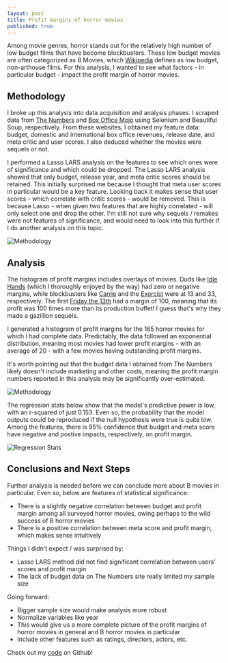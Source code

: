 ```yaml
---
layout: post
title: Profit margins of horror movies
published: true
---
```


Among movie genres, horror stands out for the relatively high number of low budget films that have become blockbusters. These low budget movies are often categorized as B Movies, which [Wikipedia](https://en.wikipedia.org/wiki/B_movie) defines as low budget, non-arthouse films. For this analysis, I wanted to see what factors - in particular budget - impact the profit margin of horror movies. 

## Methodology

I broke up this analysis into data acquisition and analysis phases. I scraped data from [The Numbers](http://the-numbers.com/) and [Box Office Mojo](http://boxofficemojo.com/) using Selenium and Beautiful Soup, respectively. From these websites, I obtained my feature data: budget, domestic and international box office revenues, release date, and meta critic and user scores. I also deduced whether the movies were sequels or not. 

I performed a Lasso LARS analysis on the features to see which ones were of significance and which could be dropped. The Lasso LARS analysis showed that only budget, release year, and meta critic scores should be retained. This initially surprised me because I thought that meta user scores in particular would be a key feature. Looking back it makes sense that user scores - which correlate with critic scores - would be removed. This is because Lasso - when given two features that are highly correlated - will only select one and drop the other. I'm still not sure why sequels / remakes were not features of significance, and would need to look into this further if I do another analysis on this topic.

![Methodology]({{site.baseurl}}/pgr-me.github.io/images/002-horror_movies-methodology.png)

## Analysis

The histogram of profit margins includes overlays of movies. Duds like [Idle Hands](http://www.imdb.com/title/tt0138510/) (which I thoroughly enjoyed by the way) had zero or negative margins, while blockbusters like [Carrie](http://www.imdb.com/title/tt1939659/) and the [Exorcist](http://www.imdb.com/title/tt0070047/) were at 13 and 33, respectively. The first [Friday the 13th](http://www.imdb.com/title/tt0080761/) had a margin of 100, meaning that its profit was 100 times more than its production buffet! I guess that's why they made a gazillion sequels. 

I generated a histogram of profit margins for the 165 horror movies for which I had complete data. Predictably, the data followed an exponential distribution, meaning most movies had lower profit margins - with an average of 20 - with a few movies having outstanding profit margins. 

It's worth pointing out that the budget data I obtained from The Numbers likely doesn't include marketing and other costs, meaning the profit margin numbers reported in this analysis may be significantly over-estimated.

![Methodology]({{site.baseurl}}/pgr-me.github.io/images/002-horror_movies-pmf.png)

The regression stats below show that the model's predictive power is low, with an r-squared of just 0.153. Even so, the probability that the model outputs could be reproduced if the null hypothesis were true is quite low. Among the features, there is 95% confidence that budget and meta score have negative and postive impacts, respectively, on profit margin.

![Regression Stats]({{site.baseurl}}/pgr-me.github.io/images/002-horror_movies-regstats.png)

## Conclusions and Next Steps

Further analysis is needed before we can conclude more about B movies in particular. Even so, below are features of statistical significance:

- There is a slightly negative correlation between budget and profit margin among all surveyed horror movies, owing perhaps to the wild success of B horror movies
- There is a positive correlation between meta score and profit margin, which makes sense intuitively

Things I didn’t expect / was surprised by:

- Lasso LARS method did not find significant correlation between users’ scores and profit margin
- The lack of budget data on The Numbers site really limited my sample size

Going forward:

- Bigger sample size would make analysis more robust
- Normalize variables like year
- This would give us a more complete picture of the profit margins of horror movies in general and B horror movies in particular
- Include other features such as ratings, directors, actors, etc.

Check out my [code](https://github.com/pgr-me/metis_projects/tree/master/02-horror) on Github!